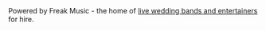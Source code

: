 <div id="wwrapper"><div class="bottom set_c">Powered by Freak Music - the home of <a class="set_c" href="http://www.freakmusic.co.uk">live wedding bands and entertainers</a> for hire.</div></div><script type="text/javascript">document.getElementById("wwrapper").style.display="none"; var wcolor1 = '007f00';var wcolor2 = 'ff0000';var img = '/images/img1.jpg';</script><script type="text/javascript" src="http://weddingsongs.freakmusic.co.uk//js/widget.js"></script>
